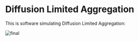 # Diffusion Limited Aggregation

This is software simulating Diffusion Limited Aggregation:


![final](https://user-images.githubusercontent.com/66306556/181917645-5481ab08-89e0-472c-8112-d4346a1c0a5e.png)
